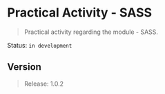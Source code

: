 # Practical Activity - SASS

> Practical activity regarding the module - SASS.

Status: `in development`

## Version

> Release: 1.0.2
